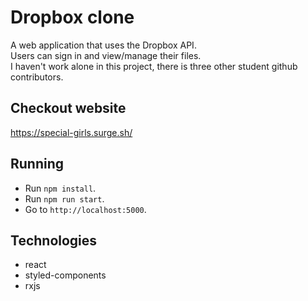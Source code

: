 # Dropbox clone
A web application that uses the Dropbox API.<br/>
Users can sign in and view/manage their files.<br/>
I haven't work alone in this project, there is three other student github contributors.

## Checkout website
https://special-girls.surge.sh/
<br/>

## Running
- Run `npm install`.
- Run `npm run start`.
- Go to `http://localhost:5000`.

## Technologies 
* react
* styled-components
* rxjs
